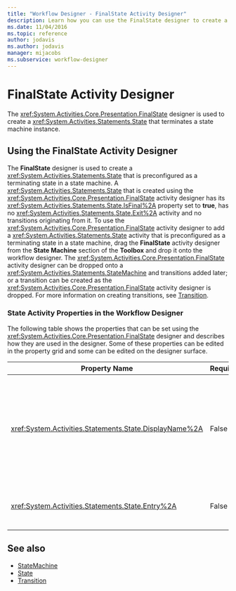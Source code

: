 ```yaml
---
title: "Workflow Designer - FinalState Activity Designer"
description: Learn how you can use the FinalState designer to create a State that terminates a state machine instance.
ms.date: 11/04/2016
ms.topic: reference
author: jodavis
ms.author: jodavis
manager: mijacobs
ms.subservice: workflow-designer
---
```

# FinalState Activity Designer

The <xref:System.Activities.Core.Presentation.FinalState> designer is used to create a <xref:System.Activities.Statements.State> that terminates a state machine instance.

## Using the FinalState Activity Designer

The **FinalState** designer is used to create a <xref:System.Activities.Statements.State> that is preconfigured as a terminating state in a state machine. A <xref:System.Activities.Statements.State> that is created using the <xref:System.Activities.Core.Presentation.FinalState> activity designer has its <xref:System.Activities.Statements.State.IsFinal%2A> property set to **true**, has no <xref:System.Activities.Statements.State.Exit%2A> activity and no transitions originating from it. To use the <xref:System.Activities.Core.Presentation.FinalState> activity designer to add a <xref:System.Activities.Statements.State> activity that is preconfigured as a terminating state in a state machine, drag the **FinalState** activity designer from the **State Machine** section of the **Toolbox** and drop it onto the workflow designer. The <xref:System.Activities.Core.Presentation.FinalState> activity designer can be dropped onto a <xref:System.Activities.Statements.StateMachine> and transitions added later; or a transition can be created as the <xref:System.Activities.Core.Presentation.FinalState> activity designer is dropped. For more information on creating transitions, see [Transition](../workflow-designer/transition-activity-designer.md).

### State Activity Properties in the Workflow Designer

The following table shows the properties that can be set using the <xref:System.Activities.Core.Presentation.FinalState> designer and describes how they are used in the designer. Some of these properties can be edited in the property grid and some can be edited on the designer surface.

|Property Name|Required|Usage|
|-|--------------|-|
|<xref:System.Activities.Statements.State.DisplayName%2A>|False|Specifies the friendly name of the <xref:System.Activities.Statements.State> activity designer in the header. The default value is **State**. The value can be edited in the property grid or directly on the header of the activity designer. The <xref:System.Activities.Statements.State.DisplayName%2A> is used in the breadcrumb navigation that is displayed at the top of the workflow designer.<br /><br /> Although the <xref:System.Activities.Statements.State.DisplayName%2A> is not strictly required, it is a best practice to use one.|
|<xref:System.Activities.Statements.State.Entry%2A>|False|Specifies the action that occurs when this state is transitioned to. This value can be set by dragging an activity from the **Toolbox** and dropping it onto the <xref:System.Activities.Statements.State.Entry%2A> section of the state.|

## See also

- [StateMachine](../workflow-designer/statemachine-activity-designer.md)
- [State](../workflow-designer/state-activity-designer.md)
- [Transition](../workflow-designer/transition-activity-designer.md)